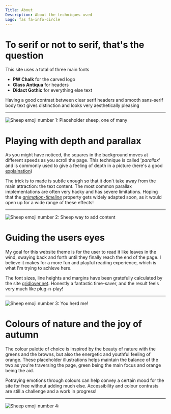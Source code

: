 ```yaml
---
Title: About
Description: About the techniques used
Logo: fas fa-info-circle
---
```


# To serif or not to serif, that's the question

This site uses a total of <span class="emphasis">three</span> main fonts

* **PW Chalk** for the carved logo
* **Glass Antiqua** for headers
* **Didact Gothic** for everything else text

Having a good contrast between clear serif headers and smooth sans-serif 
body text gives distinction and looks very aesthetically pleasing

---

![Sheep emoji number 1: Placeholder sheep, one of many](image/sheep_simple_light.svg)


# Playing with depth and parallax

As you might have noticed, the squares in the background moves at different speeds as you scroll the page.
This technique is called '*parallax*' and is commonly used to give a feeling of depth in a picture (here's a good [explaination](https://www.sketch.com/blog/what-is-a-parallax-effect/))

The trick is to made is subtle enough so that it don't take away from the main attraction: the text content. The most common parallax implementations are often very hacky and has severe limitations. Hoping that the [*animation-timeline*](https://developer.mozilla.org/en-US/docs/Web/CSS/animation-timeline) property gets widely adapted soon, as it would open up for a wide range of these effects!

---

![Sheep emoji number 2: Sheep way to add content](image/sheep_simple_light.svg)

# Guiding the users eyes

My goal for this website theme is for the user to read it like leaves in the wind, swaying back and forth until they finally reach the end of the page.
I believe it makes for a more fun and playful reading experience, which is what I'm trying to achieve here.

The font sizes, line heights and margins have been gratefully calculated by the site [gridlover.net](https://gridlover.net/). Honestly a fantastic time-saver, and the result feels very much like plug-n-play!

---

![Sheep emoji number 3: You herd me!](image/sheep_simple_light.svg)

# Colours of nature and the joy of autumn

The colour palette of choice is inspired by the beauty of nature with the greens and the browns, but also the energetic and youthful feeling of orange.
These placeholder illustrations helps maintain the balance of the two as you're traversing the page, green being the main focus and orange being the aid.

Potraying emotions through colours can help convey a certain mood for the site for free without adding much else.
Accessibility and colour contrasts are still a challenge and a work in progress!

---

![Sheep emoji number 4: ](image/sheep_simple_light.svg)